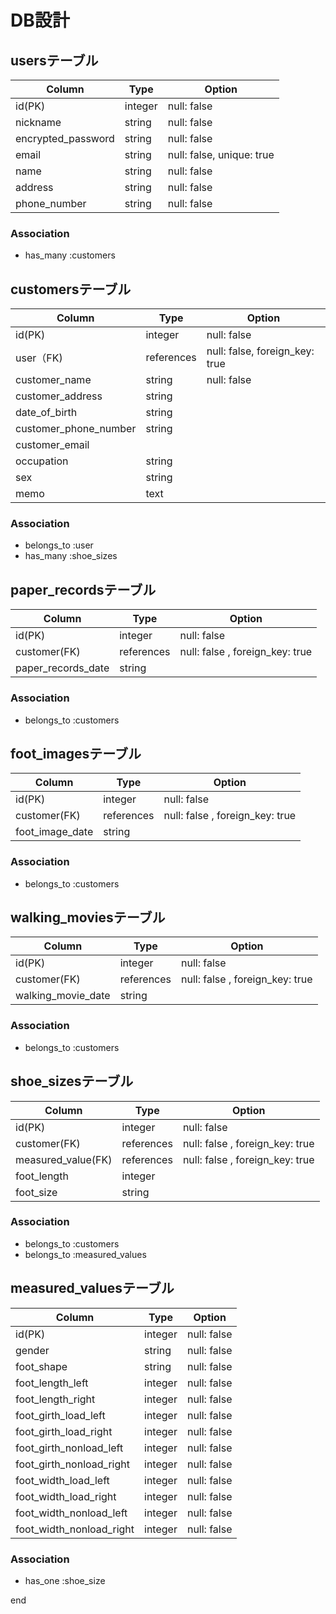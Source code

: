 # DB設計
## usersテーブル
| Column | Type | Option |
|-|-|-|
| id(PK) | integer | null: false |
| nickname | string | null: false |
| encrypted_password | string | null: false |
| email | string | null: false, unique: true |
| name | string | null: false |
| address | string | null: false |
| phone_number | string | null: false |

### Association
- has_many :customers

## customersテーブル
| Column | Type | Option |
|-|-|-|
| id(PK) | integer | null: false |
| user（FK) | references | null: false, foreign_key: true |
| customer_name | string | null: false |
| customer_address | string ||
| date_of_birth | string ||
| customer_phone_number | string ||
| customer_email |  ||
| occupation | string ||
| sex | string ||
| memo | text ||

### Association
- belongs_to :user
- has_many :shoe_sizes

## paper_recordsテーブル
| Column | Type | Option |
|-|-|-|
| id(PK) | integer | null: false |
| customer(FK) | references | null: false , foreign_key: true|
| paper_records_date | string ||

### Association
- belongs_to :customers

## foot_imagesテーブル
| Column | Type | Option |
|-|-|-|
| id(PK) | integer | null: false |
| customer(FK) | references | null: false , foreign_key: true|
| foot_image_date | string ||

### Association
- belongs_to :customers

## walking_moviesテーブル
| Column | Type | Option |
|-|-|-|
| id(PK) | integer | null: false |
| customer(FK) | references | null: false , foreign_key: true|
| walking_movie_date | string ||

### Association
- belongs_to :customers

## shoe_sizesテーブル
| Column | Type | Option |
|-|-|-|
| id(PK) | integer | null: false |
| customer(FK) | references | null: false , foreign_key: true|
| measured_value(FK) | references | null: false , foreign_key: true|
| foot_length | integer ||
| foot_size | string ||

### Association
- belongs_to :customers
- belongs_to :measured_values

## measured_valuesテーブル
| Column | Type | Option |
|-|-|-|
| id(PK) | integer | null: false |
| gender | string | null: false |
| foot_shape | string | null: false |
| foot_length_left | integer | null: false |
| foot_length_right | integer | null: false |
| foot_girth_load_left | integer | null: false |
| foot_girth_load_right | integer | null: false |
| foot_girth_nonload_left | integer | null: false |
| foot_girth_nonload_right | integer | null: false |
| foot_width_load_left | integer | null: false |
| foot_width_load_right | integer | null: false |
| foot_width_nonload_left | integer | null: false |
| foot_width_nonload_right | integer | null: false |

### Association
- has_one :shoe_size

end
